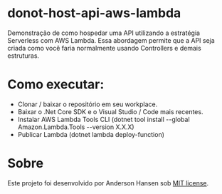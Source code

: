 # donot-host-api-aws-lambda
Demonstração de como hospedar uma API utilizando a estratégia Serverless com AWS Lambda. Essa abordagem permite que a API seja criada como você faria normalmente usando Controllers e demais estruturas. 

# Como executar:
- Clonar / baixar o repositório em seu workplace.
- Baixar o .Net Core SDK e o Visual Studio / Code mais recentes.
- Instalar AWS Lambda Tools CLI (dotnet tool install --global Amazon.Lambda.Tools --version X.X.X)
- Publicar Lambda (dotnet lambda deploy-function)

# Sobre
Este projeto foi desenvolvido por Anderson Hansen sob [MIT license](LICENSE).